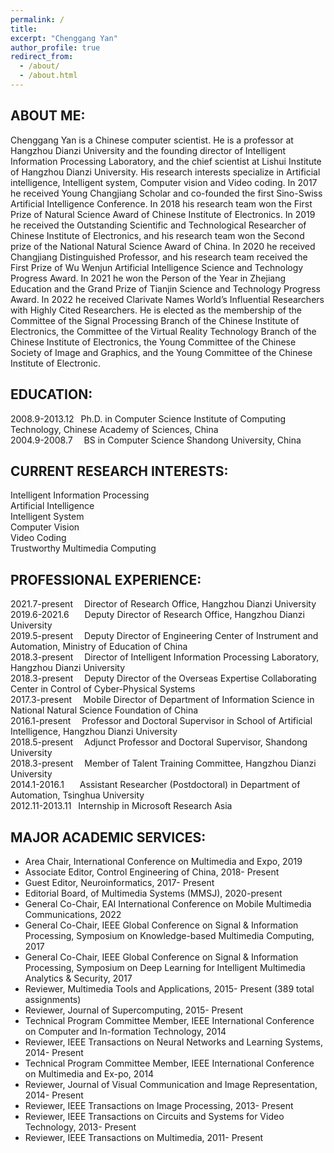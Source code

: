 ```yaml
---
permalink: /
title: 
excerpt: "Chenggang Yan"
author_profile: true
redirect_from: 
  - /about/
  - /about.html
---
```


ABOUT ME:
------
Chenggang Yan is a Chinese computer scientist. He is a professor at Hangzhou Dianzi University and the founding director of Intelligent Information Processing Laboratory, and the chief scientist at Lishui Institute of Hangzhou Dianzi University. His research interests specialize in Artificial intelligence, Intelligent system, Computer vision and Video coding. In 2017 he received Young Changjiang Scholar and co-founded the first Sino-Swiss Artificial Intelligence Conference.  In 2018 his research team won the First Prize of Natural Science Award of Chinese Institute of Electronics. In 2019 he received the Outstanding Scientific and Technological Researcher of Chinese Institute of Electronics, and his research team won the Second prize of the National Natural Science Award of China. In 2020 he received Changjiang Distinguished Professor, and his research team received the First Prize of Wu Wenjun Artificial Intelligence Science and Technology Progress Award. In 2021 he won the Person of the Year in Zhejiang Education and the Grand Prize of  Tianjin Science and Technology Progress Award. In 2022 he received Clarivate Names World’s Influential Researchers with Highly Cited Researchers. He is elected as the membership of the Committee of the Signal Processing Branch of the Chinese Institute of Electronics, the Committee of the Virtual Reality Technology  Branch of the Chinese Institute of Electronics, the Young Committee of the Chinese Society of Image and Graphics, and the Young Committee of the Chinese Institute of Electronic. 

EDUCATION:
------
2008.9-2013.12  &ensp;Ph.D. in Computer Science             Institute of Computing Technology, Chinese Academy of Sciences, China  
2004.9-2008.7   &ensp;&ensp;BS in Computer Science                Shandong University, China

CURRENT RESEARCH INTERESTS:
------
Intelligent Information Processing  
Artificial Intelligence  
Intelligent System  
Computer Vision  
Video Coding  
Trustworthy Multimedia Computing

PROFESSIONAL EXPERIENCE:
------
2021.7-present&ensp;&ensp;     Director of Research Office, Hangzhou Dianzi University  
2019.6-2021.6&ensp;&ensp;&ensp;     Deputy Director of Research Office, Hangzhou Dianzi University  
2019.5-present&ensp;&ensp;     Deputy Director of Engineering Center of Instrument and Automation, Ministry of Education of China  
2018.3-present&ensp;&ensp;     Director of Intelligent Information Processing Laboratory, Hangzhou Dianzi University  
2018.3-present&ensp;&ensp;     Deputy Director of the Overseas Expertise Collaborating Center in Control of Cyber-Physical Systems  
2017.3-present&ensp;&ensp;     Mobile Director of Department of Information Science in National Natural Science Foundation of China  
2016.1-present&ensp;&ensp;     Professor and Doctoral Supervisor in School of Artificial Intelligence, Hangzhou Dianzi University  
2018.5-present&ensp;&ensp;     Adjunct Professor and Doctoral Supervisor, Shandong University  
2018.3-present&ensp;&ensp;     Member of Talent Training Committee, Hangzhou Dianzi University  
2014.1-2016.1&ensp;&ensp;&ensp;     Assistant Researcher (Postdoctoral) in Department of Automation, Tsinghua University  
2012.11-2013.11&ensp;	Internship in Microsoft Research Asia

MAJOR ACADEMIC SERVICES:
------
- Area Chair, International Conference on Multimedia and Expo, 2019
- Associate Editor, Control Engineering of China, 2018- Present
- Guest Editor, Neuroinformatics, 2017- Present
- Editorial Board, of Multimedia Systems (MMSJ), 2020-present
- General Co-Chair, EAI International Conference on Mobile Multimedia Communications, 2022
- General Co-Chair, IEEE Global Conference on Signal & Information Processing, Symposium on Knowledge-based Multimedia Computing, 2017
- General Co-Chair, IEEE Global Conference on Signal & Information Processing, Symposium on Deep Learning for Intelligent Multimedia Analytics & Security, 2017
- Reviewer, Multimedia Tools and Applications, 2015- Present (389 total assignments)
- Reviewer, Journal of Supercomputing, 2015- Present
- Technical Program Committee Member, IEEE International Conference on Computer and In-formation Technology, 2014
- Reviewer, IEEE Transactions on Neural Networks and Learning Systems, 2014- Present
- Technical Program Committee Member, IEEE International Conference on Multimedia and Ex-po, 2014
- Reviewer, Journal of Visual Communication and Image Representation, 2014- Present
- Reviewer, IEEE Transactions on Image Processing, 2013- Present
- Reviewer, IEEE Transactions on Circuits and Systems for Video Technology, 2013- Present
- Reviewer, IEEE Transactions on Multimedia, 2011- Present
